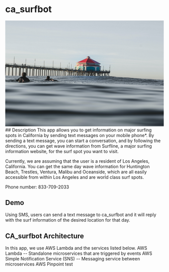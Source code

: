 # ca_surfbot
<!-- ![Huntington Beach Surfing Image](Images/jeremy-bishop-j0UK3ViOsos-unsplash.jpg) -->
<img src="Images/jeremy-bishop-j0UK3ViOsos-unsplash.jpg" alt="drawing" width="600"/>
## Description
This app allows you to get information on major surfing spots in California by sending text messages on your mobile phone*. By sending a text message, you can start a conversation, and by following the directions, you can get wave information from Surfline, a major surfing information website, for the surf spot you want to visit.

Currently, we are assuming that the user is a resident of Los Angeles, California. You can get the same day wave information for Huntington Beach, Trestles, Ventura, Malibu and Oceanside, which are all easily accessible from within Los Angeles and are world class surf spots.

Phone number: 833-709-2033

## Demo

Using SMS, users can send a text message to ca_surfbot and it will reply with the surf information of the desired location for that day.

## CA_surfbot Architecture

In this app, we use AWS Lambda and the services listed below.
AWS Lambda -- Standalone microservices that are triggered by events
AWS Simple Notification Service (SNS) -- Messaging service between microservices
AWS Pinpoint
test
